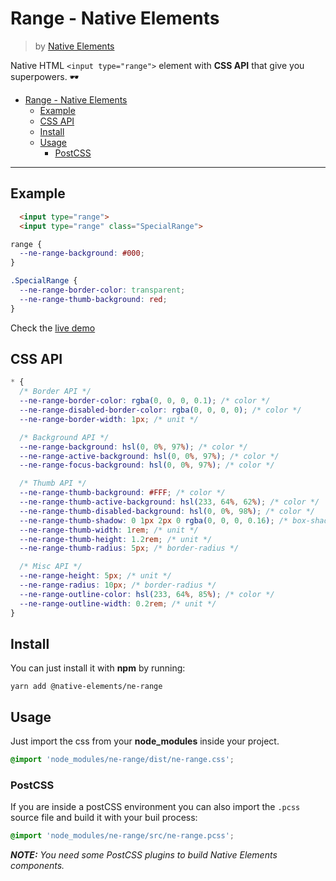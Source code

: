 # Range - Native Elements
> by [Native Elements](https://github.com/equinusocio/native-elements)

Native HTML `<input type="range">` element with **CSS API** that give you superpowers. 🕶

<!-- TOC -->

- [Range - Native Elements](#range---native-elements)
  - [Example](#example)
  - [CSS API](#css-api)
  - [Install](#install)
  - [Usage](#usage)
    - [PostCSS](#postcss)

<!-- /TOC -->

---

## Example

```html
  <input type="range">
  <input type="range" class="SpecialRange">
```

```css
range {
  --ne-range-background: #000;
}

.SpecialRange {
  --ne-range-border-color: transparent;
  --ne-range-thumb-background: red;
}
```

Check the [live demo](https://ne-range.stackblitz.io/)


## CSS API

```css
* {
  /* Border API */
  --ne-range-border-color: rgba(0, 0, 0, 0.1); /* color */
  --ne-range-disabled-border-color: rgba(0, 0, 0, 0); /* color */
  --ne-range-border-width: 1px; /* unit */

  /* Background API */
  --ne-range-background: hsl(0, 0%, 97%); /* color */
  --ne-range-active-background: hsl(0, 0%, 97%); /* color */
  --ne-range-focus-background: hsl(0, 0%, 97%); /* color */

  /* Thumb API */
  --ne-range-thumb-background: #FFF; /* color */
  --ne-range-thumb-active-background: hsl(233, 64%, 62%); /* color */
  --ne-range-thumb-disabled-background: hsl(0, 0%, 98%); /* color */
  --ne-range-thumb-shadow: 0 1px 2px 0 rgba(0, 0, 0, 0.16); /* box-shadow */
  --ne-range-thumb-width: 1rem; /* unit */
  --ne-range-thumb-height: 1.2rem; /* unit */
  --ne-range-thumb-radius: 5px; /* border-radius */

  /* Misc API */
  --ne-range-height: 5px; /* unit */
  --ne-range-radius: 10px; /* border-radius */
  --ne-range-outline-color: hsl(233, 64%, 85%); /* color */
  --ne-range-outline-width: 0.2rem; /* unit */
}
```

## Install

You can just install it with **npm** by running:
```
yarn add @native-elements/ne-range
```


## Usage
Just import the css from your **node_modules** inside your project.
```css
@import 'node_modules/ne-range/dist/ne-range.css';
```

### PostCSS
If you are inside a postCSS environment you can also import the `.pcss` source file and build it with your buil process:
```css
@import 'node_modules/ne-range/src/ne-range.pcss';
```

_**NOTE:** You need some PostCSS plugins to build Native Elements components._